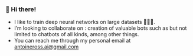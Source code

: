 ### 👋 Hi there! 
- I like to train deep neural networks on large datasets 🧠🤖💥.
- I’m looking to collaborate on : creation of valuable bots such as but not limited to chatbots of all kinds, among other things.
- You can reach me through my personal email at antoineross.ai@gmail.com
